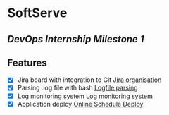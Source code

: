 # SoftServe 
## _DevOps Internship Milestone 1_

## Features

- [x] Jira board with integration to Git [Jira organisation]()
- [x] Parsing .log file with bash [Logfile parsing]()
- [x] Log monitoring system [Log monitoring system]() 
- [x] Application deploy [Online Schedule Deploy]()
